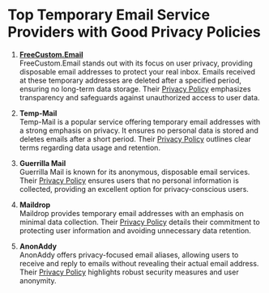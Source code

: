 # Top Temporary Email Service Providers with Good Privacy Policies  

1. **[FreeCustom.Email](https://freecustom.email)**  
   FreeCustom.Email stands out with its focus on user privacy, providing disposable email addresses to protect your real inbox. Emails received at these temporary addresses are deleted after a specified period, ensuring no long-term data storage. Their [Privacy Policy](https://freecustom.email/blog/privacy-policy) emphasizes transparency and safeguards against unauthorized access to user data.  

2. **Temp-Mail**  
   Temp-Mail is a popular service offering temporary email addresses with a strong emphasis on privacy. It ensures no personal data is stored and deletes emails after a short period. Their [Privacy Policy](https://temp-mail.org/en/privacy-policy/) outlines clear terms regarding data usage and retention.  

3. **Guerrilla Mail**  
   Guerrilla Mail is known for its anonymous, disposable email services. Their [Privacy Policy](https://www.guerrillamail.com/privacy) ensures users that no personal information is collected, providing an excellent option for privacy-conscious users.  

4. **Maildrop**  
   Maildrop provides temporary email addresses with an emphasis on minimal data collection. Their [Privacy Policy](https://maildrop.cc/privacy.html) details their commitment to protecting user information and avoiding unnecessary data retention.  

5. **AnonAddy**  
   AnonAddy offers privacy-focused email aliases, allowing users to receive and reply to emails without revealing their actual email address. Their [Privacy Policy](https://anonaddy.com/privacy/) highlights robust security measures and user anonymity.  
